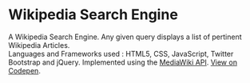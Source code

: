 # Wikipedia Search Engine
A Wikipedia Search Engine. Any given query displays a list of pertinent Wikipedia Articles.  
Languages and Frameworks used : HTML5, CSS, JavaScript, Twitter Bootstrap and jQuery. 
Implemented using the [MediaWiki API](https://www.mediawiki.org/wiki/API:Main_page).  [View on Codepen](http://codepen.io/jimpix/pen/PbVRpm).
